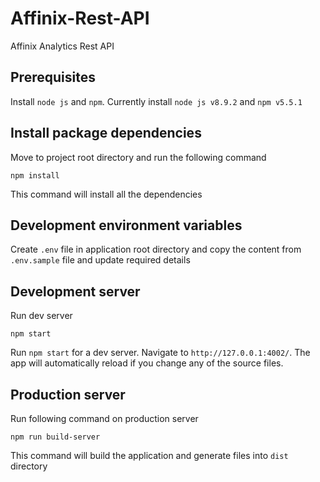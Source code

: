 # Affinix-Rest-API
Affinix Analytics Rest API

## Prerequisites

Install `node js` and `npm`. Currently install `node js v8.9.2` and `npm v5.5.1`

## Install package dependencies
Move to project root directory and run the following command
```
npm install
```
This command will install all the dependencies 


## Development environment variables

Create `.env` file in application root directory and copy the content from `.env.sample` file and update required details

## Development server

Run dev server
```
npm start
```
Run `npm start` for a dev server. Navigate to `http://127.0.0.1:4002/`. The app will automatically reload if you change any of the source files.

## Production server
Run following command on production server
```
npm run build-server
```
This command will build the application and generate files into `dist` directory
